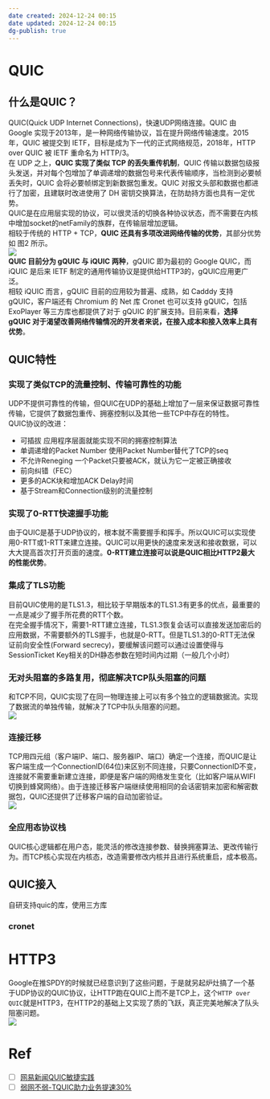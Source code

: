 ```yaml
---
date created: 2024-12-24 00:15
date updated: 2024-12-24 00:15
dg-publish: true
---
```


# QUIC

## 什么是QUIC？

QUIC(Quick UDP Internet Connections)，快速UDP网络连接。QUIC 由 Google 实现于2013年，是一种网络传输协议，旨在提升网络传输速度。2015年，QUIC 被提交到 IETF，目标是成为下一代的正式网络规范，2018年，HTTP over QUIC 被 IETF 重命名为 HTTP/3。<br />在 UDP 之上，**QUIC 实现了类似 TCP 的丢失重传机制**，QUIC 传输以数据包级报头发送，并对每个包增加了单调递增的数据包号来代表传输顺序，当检测到必要帧丢失时，QUIC 会将必要帧绑定到新数据包重发。QUIC 对报文头部和数据也都进行了加密，且建联时改进使用了 DH 密钥交换算法，在防劫持方面也具有一定优势。<br />QUIC是在应用层实现的协议，可以很灵活的切换各种协议状态，而不需要在内核中增加socket的netFamily的族群，在传输层增加逻辑。<br />相较于传统的 HTTP + TCP，**QUIC 还具有多项改进网络传输的优势**，其部分优势如 图2 所示。<br />![](https://cdn.nlark.com/yuque/0/2022/png/694278/1669605208822-467c6b16-0d4e-44d1-881a-db950d344dcb.png#averageHue=%23282724&clientId=u898b50a9-119f-4&from=paste&height=318&id=u23c0134c&originHeight=502&originWidth=447&originalType=url&ratio=1&rotation=0&showTitle=false&status=done&style=none&taskId=u4c4bba45-ce19-444f-b5c5-1fe67029350&title=&width=283)<br />**QUIC 目前分为 gQUIC 与 iQUIC 两种**，gQUIC 即为最初的 Google QUIC，而 iQUIC 是后来 IETF 制定的通用传输协议是提供给HTTP3的，gQUIC应用更广泛。<br />相较 iQUIC 而言，gQUIC 目前的应用较为普遍、成熟，如 Cadddy 支持 gQUIC，客户端还有 Chromium 的 Net 库 Cronet 也可以支持 gQUIC，包括 ExoPlayer 等三方库也都提供了对于 gQUIC 的扩展支持。目前来看，**选择 gQUIC 对于渴望改善网络传输情况的开发者来说，在接入成本和接入效率上具有优势**。

## QUIC特性

### 实现了类似TCP的流量控制、传输可靠性的功能

UDP不提供可靠性的传输，但QUIC在UDP的基础上增加了一层来保证数据可靠性传输，它提供了数据包重传、拥塞控制以及其他一些TCP中存在的特性。<br />QUIC协议的改进：

- 可插拔 应用程序层面就能实现不同的拥塞控制算法
- 单调递增的Packet Number 使用Packet Number替代了TCP的seq
- 不允许Reneging 一个Packet只要被ACK，就认为它一定被正确接收
- 前向纠错（FEC）
- 更多的ACK块和增加ACK Delay时间
- 基于Stream和Connection级别的流量控制

### 实现了0-RTT快速握手功能

由于QUIC是基于UDP协议的，根本就不需要握手和挥手。所以QUIC可以实现使用0-RTT或1-RTT来建立连接。QUIC可以用更快的速度来发送和接收数据，可以大大提高首次打开页面的速度。**0-RTT建立连接可以说是QUIC相比HTTP2最大的性能优势**。

### 集成了TLS功能

目前QUIC使用的是TLS1.3，相比较于早期版本的TLS1.3有更多的优点，最重要的一点是减少了握手所花费的RTT个数。<br />在完全握手情况下，需要1-RTT建立连接，TLS1.3恢复会话可以直接发送加密后的应用数据，不需要额外的TLS握手，也就是0-RTT。但是TLS1.3的0-RTT无法保证前向安全性(Forward secrecy)，要缓解该问题可以通过设置使得与SessionTicket Key相关的DH静态参数在短时间内过期（一般几个小时）

### 无对头阻塞的多路复用，彻底解决TCP队头阻塞的问题

和TCP不同，QUIC实现了在同一物理连接上可以有多个独立的逻辑数据流。实现了数据流的单独传输，就解决了TCP中队头阻塞的问题。<br />![](https://cdn.nlark.com/yuque/0/2023/png/694278/1687883297306-335df0d9-bd35-4343-a698-efc3ba2505de.png#averageHue=%23e7ece5&clientId=u40d5464d-4766-4&from=paste&id=u826deb03&originHeight=400&originWidth=687&originalType=url&ratio=1.5&rotation=0&showTitle=false&status=done&style=none&taskId=ufd54cbdc-9e40-47e2-8e72-c9472c55cf3&title=)

### 连接迁移

TCP用四元组（客户端IP、端口、服务器IP、端口）确定一个连接，而QUIC是让客户端生成一个ConnectionID(64位)来区别不同连接，只要ConnectionID不变，连接就不需要重新建立连接，即便是客户端的网络发生变化（比如客户端从WIFI切换到蜂窝网络）。由于连接迁移客户端继续使用相同的会话密钥来加密和解密数据包，QUIC还提供了迁移客户端的自动加密验证。<br />![](https://cdn.nlark.com/yuque/0/2023/png/694278/1687883321933-10d89505-75d7-41dd-8049-db65afdb5e4c.png#averageHue=%23f7f6f5&clientId=u40d5464d-4766-4&from=paste&id=ud4c28800&originHeight=514&originWidth=1060&originalType=url&ratio=1.5&rotation=0&showTitle=false&status=done&style=none&taskId=u542f6c4f-dda9-48dc-9b82-2d59d46e10e&title=)

### 全应用态协议栈

QUIC核心逻辑都在用户态，能灵活的修改连接参数、替换拥塞算法、更改传输行为。而TCP核心实现在内核态，改造需要修改内核并且进行系统重启，成本极高。

## QUIC接入

自研支持quic的库，使用三方库

### cronet

# HTTP3

Google在推SPDY的时候就已经意识到了这些问题，于是就另起炉灶搞了一个基于UDP协议的QUIC协议，让HTTP跑在QUIC上而不是TCP上，这个`HTTP over QUIC`就是HTTP3，在HTTP2的基础上又实现了质的飞跃，真正完美地解决了队头阻塞问题。<br />![](https://cdn.nlark.com/yuque/0/2023/webp/694278/1673067023854-bbf06982-bce4-42be-a4b7-f9bf93f4227c.webp#averageHue=%23b2b778&clientId=u1284454d-cd4e-4&from=paste&id=u6e2a27d3&originHeight=245&originWidth=579&originalType=url&ratio=1&rotation=0&showTitle=false&status=done&style=none&taskId=u968b8310-7601-4e7c-ba10-9b477d956cd&title=)

# Ref

-  [ ] [网易新闻QUIC敏捷实践](https://mp.weixin.qq.com/s/MUCSsgLbn3XBz7jgmdWk6Q)
-  [ ] [弱网不弱-TQUIC助力业务提速30%](https://zhuanlan.zhihu.com/p/438920906)
